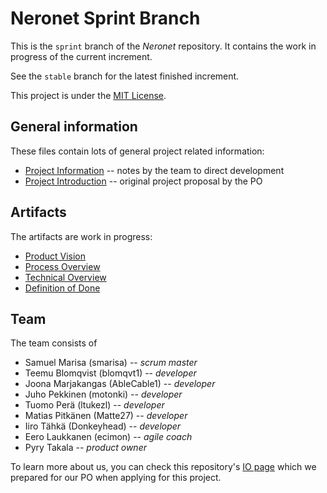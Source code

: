 # Neronet Sprint Branch

This is the `sprint` branch of the *Neronet* repository. It contains the work
in progress of the current increment.

See the `stable` branch for the latest finished increment.

This project is under the [MIT License](./LICENSE).

## General information

These files contain lots of general project related information:

- [Project Information](./doc/project_information.md) -- notes by the team to
  direct development
- [Project Introduction](./doc/project_introduction.pdf) -- original project
  proposal by the PO

## Artifacts

The artifacts are work in progress:

- [Product Vision](./doc/product_vision.pdf)
- [Process Overview](./doc/process_overview.pdf)
- [Technical Overview](./doc/technical_overview.pdf)
- [Definition of Done](./doc/definition_of_done.pdf)

## Team

The team consists of

- Samuel Marisa (smarisa) -- *scrum master*
- Teemu	Blomqvist (blomqvt1) -- *developer*
- Joona Marjakangas (AbleCable1) -- *developer*
- Juho Pekkinen (motonki) -- *developer*
- Tuomo Perä (ltukezl) -- *developer*
- Matias Pitkänen (Matte27) -- *developer*
- Iiro Tähkä (Donkeyhead) -- *developer*
- Eero Laukkanen (ecimon) -- *agile coach*
- Pyry Takala -- *product owner*

To learn more about us, you can check this repository's
[IO page](http://smarisa.github.io/sdpt11) which we prepared for our PO when
applying for this project.
